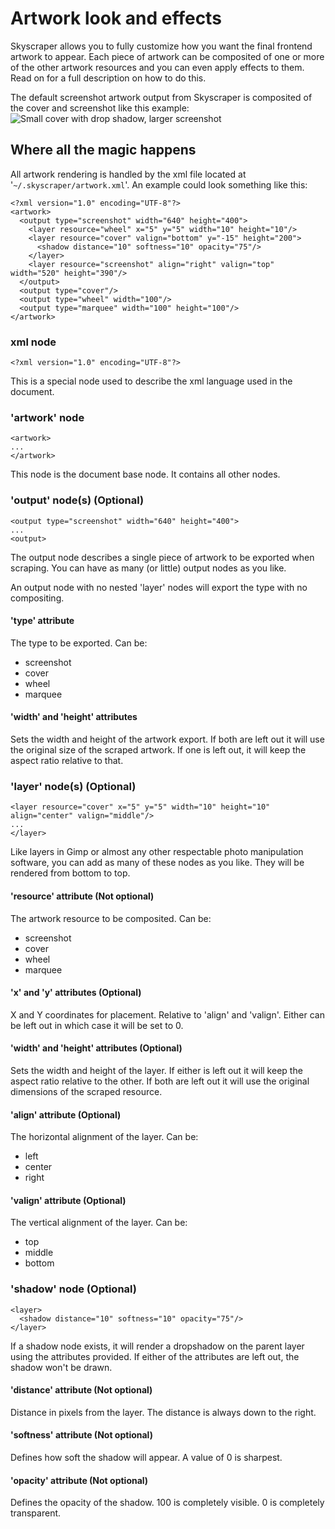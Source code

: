 # Artwork look and effects
Skyscraper allows you to fully customize how you want the final frontend artwork to appear. Each piece of artwork can be composited of one or more of the other artwork resources and you can even apply effects to them. Read on for a full description on how to do this.

The default screenshot artwork output from Skyscraper is composited of the cover and screenshot like this example:
![Small cover with drop shadow, larger screenshot](https://raw.githubusercontent.com/muldjord/skyscraper/master/artwork_examples/Sonic%20The%20Hedgehog%202.png)

## Where all the magic happens
All artwork rendering is handled by the xml file located at '`~/.skyscraper/artwork.xml`'. An example could look something like this:
```
<?xml version="1.0" encoding="UTF-8"?>
<artwork>
  <output type="screenshot" width="640" height="400">
    <layer resource="wheel" x="5" y="5" width="10" height="10"/>
    <layer resource="cover" valign="bottom" y="-15" height="200">
      <shadow distance="10" softness="10" opacity="75"/>
    </layer>
    <layer resource="screenshot" align="right" valign="top" width="520" height="390"/>
  </output>
  <output type="cover"/>
  <output type="wheel" width="100"/>
  <output type="marquee" width="100" height="100"/>
</artwork>
```

### xml node
```
<?xml version="1.0" encoding="UTF-8"?>
```
This is a special node used to describe the xml language used in the document.

### 'artwork' node
```
<artwork>
...
</artwork>
```
This node is the document base node. It contains all other nodes.

### 'output' node(s) (Optional)
```
<output type="screenshot" width="640" height="400">
...
<output>
```
The output node describes a single piece of artwork to be exported when scraping. You can have as many (or little) output nodes as you like.

An output node with no nested 'layer' nodes will export the type with no compositing.

#### 'type' attribute
The type to be exported. Can be:
* screenshot
* cover
* wheel
* marquee

#### 'width' and 'height' attributes
Sets the width and height of the artwork export. If both are left out it will use the original size of the scraped artwork. If one is left out, it will keep the aspect ratio relative to that.

### 'layer' node(s) (Optional)
```
<layer resource="cover" x="5" y="5" width="10" height="10" align="center" valign="middle"/>
...
</layer>
```
Like layers in Gimp or almost any other respectable photo manipulation software, you can add as many of these nodes as you like. They will be rendered from bottom to top.

#### 'resource' attribute (Not optional)
The artwork resource to be composited. Can be:
* screenshot
* cover
* wheel
* marquee

#### 'x' and 'y' attributes (Optional)
X and Y coordinates for placement. Relative to 'align' and 'valign'. Either can be left out in which case it will be set to 0.

#### 'width' and 'height' attributes (Optional)
Sets the width and height of the layer. If either is left out it will keep the aspect ratio relative to the other. If both are left out it will use the original dimensions of the scraped resource.

#### 'align' attribute (Optional)
The horizontal alignment of the layer. Can be:
* left
* center
* right

#### 'valign' attribute (Optional)
The vertical alignment of the layer. Can be:
* top
* middle
* bottom

### 'shadow' node (Optional)
```
<layer>
  <shadow distance="10" softness="10" opacity="75"/>
</layer>
```
If a shadow node exists, it will render a dropshadow on the parent layer using the attributes provided. If either of the attributes are left out, the shadow won't be drawn.

#### 'distance' attribute (Not optional)
Distance in pixels from the layer. The distance is always down to the right.

#### 'softness' attribute (Not optional)
Defines how soft the shadow will appear. A value of 0 is sharpest.

#### 'opacity' attribute (Not optional)
Defines the opacity of the shadow. 100 is completely visible. 0 is completely transparent.
